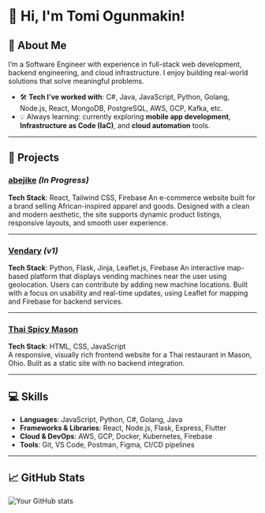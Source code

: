 # 👋 Hi, I'm Tomi Ogunmakin!

## 🌟 About Me
I’m a Software Engineer with experience in full-stack web development, backend engineering, and cloud infrastructure. I enjoy building real-world solutions that solve meaningful problems.

- 🛠️ **Tech I’ve worked with**: C#, Java, JavaScript, Python, Golang, Node.js, React, MongoDB, PostgreSQL, AWS, GCP, Kafka, etc.
- 💡 Always learning: currently exploring **mobile app development**, **Infrastructure as Code (IaC)**, and **cloud automation** tools.

---

## 🚀 Projects

### [abejike](https://abejike.com) *(In Progress)*
**Tech Stack**: React, Tailwind CSS, Firebase
An e-commerce website built for a brand selling African-inspired apparel and goods. Designed with a clean and modern aesthetic, the site supports dynamic product listings, responsive layouts, and smooth user experience.

---

### [Vendary](https://thevendary.web.app) *(v1)*
**Tech Stack**: Python, Flask, Jinja, Leaflet.js, Firebase
An interactive map-based platform that displays vending machines near the user using geolocation. Users can contribute by adding new machine locations. Built with a focus on usability and real-time updates, using Leaflet for mapping and Firebase for backend services.

---

### [Thai Spicy Mason](https://thaispicymason.com/)
**Tech Stack**: HTML, CSS, JavaScript  
A responsive, visually rich frontend website for a Thai restaurant in Mason, Ohio. Built as a static site with no backend integration.

---

## 💻 Skills

- **Languages**: JavaScript, Python, C#, Golang, Java  
- **Frameworks & Libraries**: React, Node.js, Flask, Express, Flutter  
- **Cloud & DevOps**: AWS, GCP, Docker, Kubernetes, Firebase  
- **Tools**: Git, VS Code, Postman, Figma, CI/CD pipelines

---

## 📈 GitHub Stats

![Your GitHub stats](https://github-readme-stats.vercel.app/api?username=tomimakin&show_icons=true&theme=radical)

